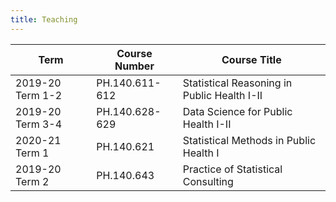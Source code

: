 ```yaml
---
title: Teaching
---
```


| Term        | Course Number          | Course Title  
|--------------| -------------------| -----------------------
| 2019-20 Term 1-2| PH.140.611-612 | Statistical Reasoning in Public Health I-II |
| 2019-20 Term 3-4| PH.140.628-629 | Data Science for Public Health I-II|
| 2020-21 Term 1  | PH.140.621     | Statistical Methods in Public Health I|
| 2019-20 Term 2  | PH.140.643     | Practice of Statistical Consulting|

